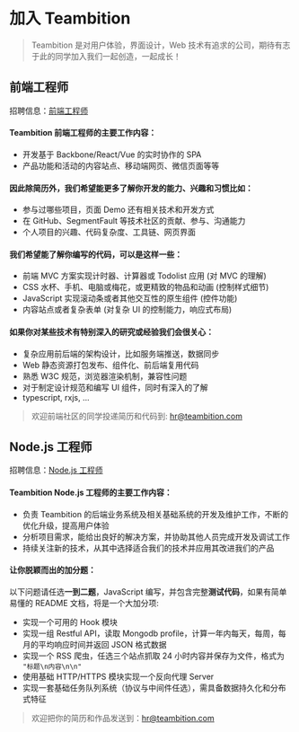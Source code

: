 
# 加入 Teambition

> Teambition 是对用户体验，界面设计，Web 技术有追求的公司，期待有志于此的同学加入我们一起创造，一起成长！

## 前端工程师

招聘信息：[前端工程师](https://www.teambition.com/careers/job/article?_id=565b001e57fb747c12df7ab1)

#### Teambition 前端工程师的主要工作内容：

* 开发基于 Backbone/React/Vue 的实时协作的 SPA
* 产品功能和活动的内容站点、移动端网页、微信页面等等

#### 因此除简历外，我们希望能更多了解你开发的能力、兴趣和习惯比如：

* 参与过哪些项目，页面 Demo 还有相关技术和开发方式
* 在 GitHub、SegmentFault 等技术社区的贡献、参与、沟通能力
* 个人项目的兴趣、代码复杂度、工具链、网页界面

#### 我们希望能了解你编写的代码，可以是这样一些：

* 前端 MVC 方案实现计时器、计算器或 Todolist 应用 (对 MVC 的理解)
* CSS 水杯、手机、电脑或梅花，或更精致的物品和动画 (控制样式细节)
* JavaScript 实现滚动条或者其他交互性的原生组件 (控件功能)
* 内容站点或者复杂表单 (对复杂 UI 的控制能力，响应式布局)

#### 如果你对某些技术有特别深入的研究或经验我们会很关心：

* 复杂应用前后端的架构设计，比如服务端推送，数据同步
* Web 静态资源打包发布、组件化、前后端复用代码
* 熟悉 W3C 规范，浏览器渲染机制，兼容性问题
* 对于制定设计规范和编写 UI 组件，同时有深入的了解
* typescript, rxjs, ...

> 欢迎前端社区的同学投递简历和代码到: <hr@teambition.com>

## Node.js 工程师

招聘信息：[Node.js 工程师](https://www.teambition.com/careers/job/article?_id=565b03c057fb747c12df7ab2)

#### Teambition Node.js 工程师的主要工作内容：

* 负责 Teambition 的后端业务系统及相关基础系统的开发及维护工作，不断的优化升级，提高用户体验
* 分析项目需求，能给出良好的解决方案，并协助其他人员完成开发及调试工作
* 持续关注新的技术，从其中选择适合我们的技术并应用其改进我们的产品

#### 让你脱颖而出的加分题：

以下问题请任选**一到二题**，JavaScript 编写，并包含完整**测试代码**，如果有简单易懂的 README 文档，将是一个大加分项:

* 实现一个可用的 Hook 模块
* 实现一组 Restful API，读取 Mongodb profile，计算一年内每天，每周，每月的平均响应时间并返回 JSON 格式数据
* 实现一个 RSS 爬虫，任选三个站点抓取 24 小时内容并保存为文件，格式为 `"标题\n内容\n\n"`
* 使用基础 HTTP/HTTPS 模块实现一个反向代理 Server
* 实现一套基础任务队列系统（协议与中间件任选），需具备数据持久化和分布式特征

> 欢迎把你的简历和作品发送到：<hr@teambition.com>
